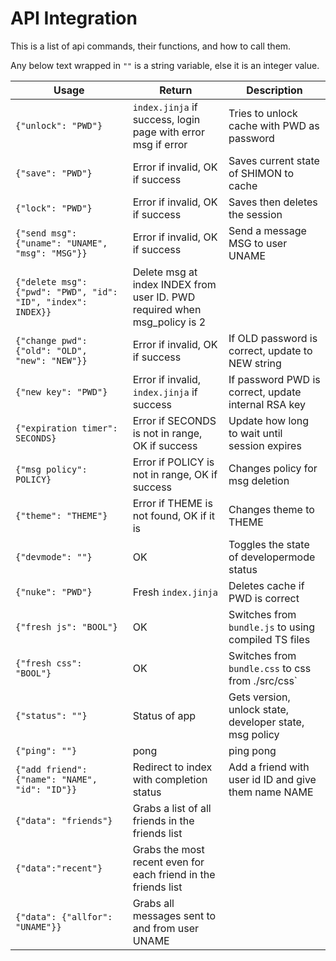 # API Integration

This is a list of api commands, their functions, and how to call them.

Any below text wrapped in `""` is a string variable, else it is an integer value.

| Usage | Return | Description |
| ----- | ------ | ----------- |
| `{"unlock": "PWD"}` | `index.jinja` if success, login page with error msg if error | Tries to unlock cache with PWD as password |
| `{"save": "PWD"}` | Error if invalid, OK if success | Saves current state of SHIMON to cache |
| `{"lock": "PWD"}` | Error if invalid, OK if success | Saves then deletes the session |
| `{"send msg": {"uname": "UNAME", "msg": "MSG"}}` | Error if invalid, OK if success | Send a message MSG to user UNAME |
| `{"delete msg": {"pwd": "PWD", "id": "ID", "index": INDEX}}` | Delete msg at index INDEX from user ID. PWD required when msg_policy is 2 | |
| `{"change pwd": {"old": "OLD", "new": "NEW"}}` | Error if invalid, OK if success | If OLD password is correct, update to NEW string |
| `{"new key": "PWD"}` | Error if invalid, `index.jinja` if success | If password PWD is correct, update internal RSA key |
| `{"expiration timer": SECONDS}` | Error if SECONDS is not in range, OK if success | Update how long to wait until session expires |
| `{"msg policy": POLICY}` | Error if POLICY is not in range, OK if success | Changes policy for msg deletion |
| `{"theme": "THEME"}` | Error if THEME is not found, OK if it is | Changes theme to THEME |
| `{"devmode": ""}` | OK | Toggles the state of developermode status |
| `{"nuke": "PWD"}` | Fresh `index.jinja` | Deletes cache if PWD is correct |
| `{"fresh js": "BOOL"}` | OK | Switches from `bundle.js` to using compiled TS files |
| `{"fresh css": "BOOL"}` | OK | Switches from `bundle.css` to css from ./src/css` |
| `{"status": ""}` | Status of app | Gets version, unlock state, developer state, msg policy |
| `{"ping": ""}` | pong | ping pong |
| `{"add friend": {"name": "NAME", "id": "ID"}}` | Redirect to index with completion status | Add a friend with user id ID and give them name NAME |
| `{"data": "friends"}` | Grabs a list of all friends in the friends list | |
| `{"data":"recent"}` | Grabs the most recent even for each friend in the friends list | |
| `{"data": {"allfor": "UNAME"}}` | Grabs all messages sent to and from user UNAME | |